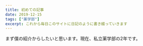 ```yaml
---
title: 初めての記事
date: 2019-12-15
tags: ["薬学部"]
excerpt: これから毎日このサイトに日記のように書き綴っていきます
---
```

まず僕の紹介からしたいと思います。現在、私立薬学部の2年です。
